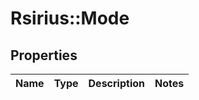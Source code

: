 # Rsirius::Mode



## Properties
Name | Type | Description | Notes
------------ | ------------- | ------------- | -------------


